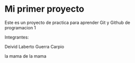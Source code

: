 
# Mi primer proyecto

Este es un proyecto de practica para aprender Git y Github de programacion 1

Integrantes:

Deivid Laberto Guerra Carpio

la mama de la mama
